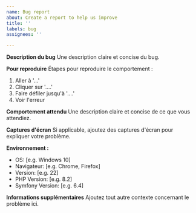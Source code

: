 ```yaml
---
name: Bug report
about: Create a report to help us improve
title: ''
labels: bug
assignees: ''

---
```


**Description du bug**
Une description claire et concise du bug.

**Pour reproduire**
Étapes pour reproduire le comportement :
1. Aller à '...'
2. Cliquer sur '....'
3. Faire défiler jusqu'à '....'
4. Voir l'erreur

**Comportement attendu**
Une description claire et concise de ce que vous attendiez.

**Captures d'écran**
Si applicable, ajoutez des captures d'écran pour expliquer votre problème.

**Environnement :**
 - OS: [e.g. Windows 10]
 - Navigateur: [e.g. Chrome, Firefox]
 - Version: [e.g. 22]
 - PHP Version: [e.g. 8.2]
 - Symfony Version: [e.g. 6.4]

**Informations supplémentaires**
Ajoutez tout autre contexte concernant le problème ici. 